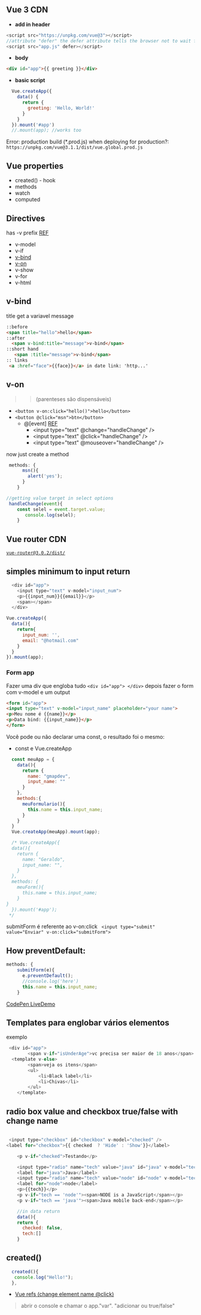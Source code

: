 ## Vue 3 CDN

- **add in header**
```js
<script src="https://unpkg.com/vue@3"></script>  
//attribute "defer" the defer attribute tells the browser not to wait for the script
<script src="app.js" defer></script>
```

- **body**

```html
<div id="app">{{ greeting }}</div>

```

- **basic script**

```js
  Vue.createApp({
    data() {
      return {
        greeting: 'Hello, World!'
      }
    }
  }).mount('#app')
  //.mount(app); //works too
```

Error: production build (*.prod.js) when deploying for production?: `https://unpkg.com/vue@3.1.1/dist/vue.global.prod.js`

## Vue properties

- created() - hook
- methods
- watch
- computed

## Directives 
has -v prefix [REF](https://vuejs.org/guide/essentials/template-syntax.html#directives)

- v-model 
- v-if 
- [v-bind](#v-bind)
- [v-on](#v-on) 
- v-show 
- v-for 
- v-html


## v-bind
title get a variavel message
```html
::before
<span title="hello">hello</span>
::after
  <span v-bind:title="message">v-bind</span>
::short hand
   <span :title="message">v-bind</span>
:: links
 <a :href="face">{{face}}</a> in date link: 'http...'
```

## v-on
>> (parenteses são dispensáveis)
- `<button v-on:click="hello()">hello</button>` 
- `<button @click="msn">btn</button>`   
  - @[event] [REF](https://vuejsbr-docs-next.netlify.app/guide/template-syntax.html#abreviacao-de-v-bind)
    -  <input type="text" @change="handleChange" />
    -  <input type="text" @click="handleChange" />
    -  <input type="text" @mouseover="handleChange" />

 now just create a method

```js
 methods: {
      msn(){
        alert('yes');
      }
    }

//getting value target in select options
 handleChange(event){      
    const selel = event.target.value;
       console.log(selel);
    }

```

## Vue router CDN
[`vue-router@3.0.2/dist/`](https://unpkg.com/browse/vue-router@3.0.2/dist/)


## simples minimum to input return
```js
  <div id="app">
    <input type="text" v-model="input_num">
    <p>{{input_num}}{{email}}</p>
    <span></span>
  </div>

Vue.createApp({
  data(){
    return{
      input_num: '',
      email: "@hotmail.com"
    }
  }
}).mount(app);

```

### Form app

Fazer uma div que engloba tudo `<div id="app"> </div>` 
depois fazer o form com v-model e um output
```html
<form id="app">
<input type="text" v-model="input_name" placeholder="your name">
<p>Meu nome é {{name}}</p>
<p>Data bind: {{input_name}}</p>
</form>
```

Você pode ou não declarar uma const, o resultado foi o mesmo:

- const e Vue.createApp

```js
  const meuApp = {
    data(){
      return {
        name: "gmapdev",
        input_name: ""
      }
    },
    methods:{
      meuFormulario(){
        this.name = this.input_name;
      }
    }
  }
  Vue.createApp(meuApp).mount(app);

  /* Vue.createApp({
  data(){
    return {
      name: "Geraldo",
      input_name: "",
    }
  },
  methods: {
    meuForm(){
      this.name = this.input_name;     
    }
}
  }).mount('#app');
 */

```

submitForm é referente ao v-on:click
` <input type="submit" value="Enviar" v-on:click="submitForm">`  

## How preventDefault:
```js
methods: {
    submitForm(e){
      e.preventDefault();
      //console.log('here')
      this.name = this.input_name;
    }
```
[CodePen LiveDemo](https://codepen.io/geraldopcf/pen/ExEMjob)

## Templates para englobar vários elementos
exemplo
```js
 <div id="app">
        <span v-if="isUnderAge">vc precisa ser maior de 18 anos</span>
  <template v-else>
        <span>veja os itens</span>
        <ul>
            <li>Black label</li>
            <li>Chivas</li>
        </ul>
    </template>

```
## radio box value and checkbox true/false with change name

```js

 <input type="checkbox" id="checkbox" v-model="checked" />
<label for="checkbox">{{ checked  ? 'Hide' : 'Show'}}</label>

    <p v-if="checked">Testando</p>

    <input type="radio" name="tech" value="java" id="java" v-model="tech">
    <label for="java">Java</label>
    <input type="radio" name="tech" value="node" id="node" v-model="tech">
    <label for="node">node</label>
    <p>{{tech}}</p>
    <p v-if="tech == 'node'"><span>NODE is a JavaScript</span></p>
    <p v-if="tech == 'java'"><span>Java mobile back-end</span></p>

    //in data return
    data(){
    return {
      checked: false,
      tech:[]
    }

```

## created()

```js
  created(){
   console.log("Hello!");
  },
```

- [Vue refs (change element name @click)](https://www.nicesnippets.com/blog/vue-js-get-element-by-id-example)

> abrir o console e chamar o app."var". "adicionar ou true/false"
